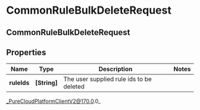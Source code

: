 # CommonRuleBulkDeleteRequest

## CommonRuleBulkDeleteRequest

## Properties

|Name | Type | Description | Notes|
|------------ | ------------- | ------------- | -------------|
| **ruleIds** | **[String]** | The user supplied rule ids to be deleted | |



_PureCloudPlatformClientV2@170.0.0_
